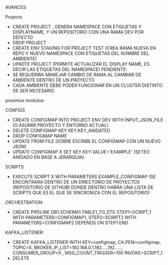 AVANCES:

Projects

- CREATE PROJECT , GENERA NAMESPACE CON ETIQUETAS Y DISPLAYNAME, Y UN REPOSITORIO CON UNA RAMA DEV POR DEFECTO
- DROP PROJECT
- CREATE ENV STAGING FOR PROJECT TEST (CREA RAMA NUEVA EN REPO Y NUEVO NAMESPACE CON ETIQUETAS DEL NOMBRE DEL AMBIENTE)
- UPADTE PROJECT (PERMITE ACTUALIZAR EL DISPLAY NAME, ES DECIR LAS ETIQUETAS DEL NAMESPACE)
PENDIENTE:
- SE REQUERIRA MANEJAR CAMBIO DE RAMA AL CAMBIAR DE AMBIENTE DENTRO DE UN PROYECTO
- CADA AMBIENTE DEBE PODER FUNCIONAR EN UN CLUSTER DISTINTO DE SER NECESARIO

proximos modulos:

CONFIGS

- CREATE CONFIGMAP INTO PROJECT ENV DEV WITH INPUT_JSON_FILE (O ASUMIR PROYECTO Y ENTORNO ACTUAL)
- DELETE CONFIGMAP KEY KEY.KEY_ANIDATED
- DROP CONFIGMAP NAME
- UPDATE FROM FILE (SOBRE ESCRIBE EL CONFIGMAP CON UN NUEVO JSON)
- UPDATE CONFIGMAP X SET KEY.KEY.VALUE='EXAMPLE' (SETEO ANIDADO EN BASE A JERARQUIA)

SCRIPTS
- EXECUTE SCRIPT X WITH PARAMETERS EXAMPLE_CONFIGMAP (SE ENCONTRARA DENTRO DE UN DIRECTORIO DE PROYECTOS (REPOSITORIO DE GITHUB) DONDE DENTRO HABRA UNA LISTA DE SCRIPTS QUE ES EL QUE SE SINCRONIZA CON EL REPOSITORIO)

ORCHESTRATION

- CREATE PIPELINE DB1.SCHEMA1.TABLE1_TO_STG
    STEP1=SCRIPT_1 WITH PARAMETERS=CONFIGMAP1, 
    STEP2=SCRIPT2 WITH PARAMETERS=CONFIGMAP2 DEPENDS ON STEP1 END

KAFKA_LISTENER:
- CREATE KAFKA_LISTENER
    WITH KEY=configmap, 
    CA.PEM=configmap,
    TOPIC=X, 
    BROKER_IP_LIST=192.168.0.1,192....,192.....,
    CONSUMER_GROUP=X ,
    MSG_COUNT_TRIGGER=100
    INVOKE=SCRIPT_1
- DELETE